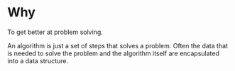 # Why

To get better at problem solving.

An algorithm is just a set of steps that solves a problem. Often the data that is needed to solve the problem and the algorithm itself are encapsulated into a data structure.
